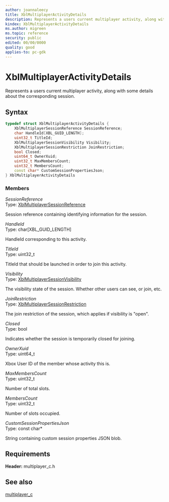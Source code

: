 ```yaml
---
author: joannaleecy
title: XblMultiplayerActivityDetails
description: Represents a users current multiplayer activity, along with some details about the corresponding session.
kindex: XblMultiplayerActivityDetails
ms.author: migreen
ms.topic: reference
security: public
edited: 00/00/0000
quality: good
applies-to: pc-gdk
---
```


# XblMultiplayerActivityDetails  

Represents a users current multiplayer activity, along with some details about the corresponding session.  

## Syntax  
  
```cpp
typedef struct XblMultiplayerActivityDetails {  
    XblMultiplayerSessionReference SessionReference;  
    char HandleId[XBL_GUID_LENGTH];  
    uint32_t TitleId;  
    XblMultiplayerSessionVisibility Visibility;  
    XblMultiplayerSessionRestriction JoinRestriction;  
    bool Closed;  
    uint64_t OwnerXuid;  
    uint32_t MaxMembersCount;  
    uint32_t MembersCount;  
    const char* CustomSessionPropertiesJson;  
} XblMultiplayerActivityDetails  
```
  
### Members  
  
*SessionReference*  
Type: [XblMultiplayerSessionReference](xblmultiplayersessionreference.md)  
  
Session reference containing identifying information for the session.
  
*HandleId*  
Type: char[XBL_GUID_LENGTH]  
  
HandleId corresponding to this activity.
  
*TitleId*  
Type: uint32_t  
  
TitleId that should be launched in order to join this activity.
  
*Visibility*  
Type: [XblMultiplayerSessionVisibility](../enums/xblmultiplayersessionvisibility.md)  
  
The visibility state of the session. Whether other users can see, or join, etc.
  
*JoinRestriction*  
Type: [XblMultiplayerSessionRestriction](../enums/xblmultiplayersessionrestriction.md)  
  
The join restriction of the session, which applies if visibility is "open".
  
*Closed*  
Type: bool  
  
Indicates whether the session is temporarily closed for joining.
  
*OwnerXuid*  
Type: uint64_t  
  
Xbox User ID of the member whose activity this is.
  
*MaxMembersCount*  
Type: uint32_t  
  
Number of total slots.
  
*MembersCount*  
Type: uint32_t  
  
Number of slots occupied.
  
*CustomSessionPropertiesJson*  
Type: const char*  
  
String containing custom session properties JSON blob.
  
## Requirements  
  
**Header:** multiplayer_c.h
  
## See also  
[multiplayer_c](../multiplayer_c_members.md)  
  
  